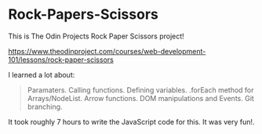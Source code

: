 # Rock-Papers-Scissors

This is The Odin Projects Rock Paper Scissors project!

https://www.theodinproject.com/courses/web-development-101/lessons/rock-paper-scissors

I learned a lot about:

> Paramaters.
> Calling functions.
> Defining variables.
> .forEach method for Arrays/NodeList.
> Arrow functions.
> DOM manipulations and Events.
> Git branching.

It took roughly 7 hours to write the JavaScript code for this. It was very fun!.

